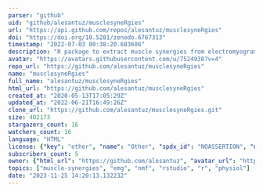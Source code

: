 ```yaml
---
parser: "github"
uid: "github/alesantuz/musclesyneRgies"
url: "https://api.github.com/repos/alesantuz/musclesyneRgies"
doi: "https://doi.org/10.5281/zenodo.6767313"
timestamp: "2022-07-03 00:38:20.683606"
description: "R package to extract muscle synergies from electromyogram"
avatar: "https://avatars.githubusercontent.com/u/7524938?v=4"
repo_url: "https://github.com/alesantuz/musclesyneRgies"
name: "musclesyneRgies"
full_name: "alesantuz/musclesyneRgies"
html_url: "https://github.com/alesantuz/musclesyneRgies"
created_at: "2020-05-13T17:05:29Z"
updated_at: "2022-06-21T16:49:26Z"
clone_url: "https://github.com/alesantuz/musclesyneRgies.git"
size: 402173
stargazers_count: 16
watchers_count: 16
language: "HTML"
license: {"key": "other", "name": "Other", "spdx_id": "NOASSERTION", "url": null, "node_id": "MDc6TGljZW5zZTA="}
subscribers_count: 5
owner: {"html_url": "https://github.com/alesantuz", "avatar_url": "https://avatars.githubusercontent.com/u/7524938?v=4", "login": "alesantuz", "type": "User"}
topics: ["muscle-synergies", "emg", "nmf", "rstudio", "r", "physiol"]
date: "2023-11-25 14:20:13.132232"
---
```

